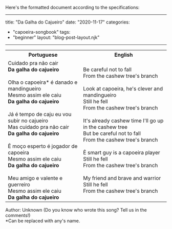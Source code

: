 Here's the formatted document according to the specifications:

---
title: "Da Galha do Cajueiro"
date: "2020-11-17"
categories: 
  - "capoeira-songbook"
tags: 
  - "beginner"
layout: "blog-post-layout.njk"
---

<table class="capoeira-table">
    <tr class="header-row">
        <th>Portuguese</th>
        <th>English</th>
    </tr>
    <tr>
        <td>Cuidado pra não cair<br>
<strong>Da galha do cajueiro</strong><br>
<br>
Olha o capoeira* é danado e mandingueiro<br>
Mesmo assim ele caiu<br>
<strong>Da galha do cajueiro</strong><br>
<br>
Já é tempo de caju eu vou subir no cajueiro<br>
Mas cuidado pra não cair<br>
<strong>Da galha do cajueiro</strong><br>
<br>
Ê moço esperto é jogador de capoeira<br>
Mesmo assim ele caiu<br>
<strong>Da galha do cajueiro</strong><br>
<br>
Meu amigo e valente e guerreiro<br>
Mesmo assim ele caiu<br>
<strong>Da galha do cajueiro</strong></td>
        <td>Be careful not to fall<br>
From the cashew tree's branch<br>
<br>
Look at capoeira, he's clever and mandingueiro<br>
Still he fell<br>
From the cashew tree's branch<br>
<br>
It's already cashew time I'll go up in the cashew tree<br>
But be careful not to fall<br>
From the cashew tree's branch<br>
<br>
Ê smart guy is a capoeira player<br>
Still he fell<br>
From the cashew tree's branch<br>
<br>
My friend and brave and warrior<br>
Still he fell<br>
From the cashew tree's branch</td>
    </tr>
</table>

<figcaption>

Author: Unknown (Do you know who wrote this song? Tell us in the comments!)  
\*Can be replaced with any's name.

</figcaption>
